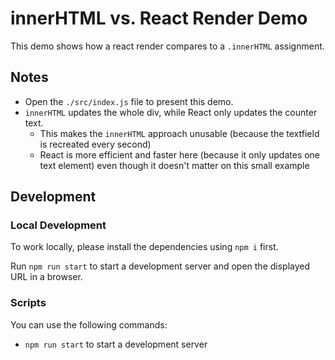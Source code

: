 # innerHTML vs. React Render Demo

This demo shows how a react render compares to a `.innerHTML` assignment.

## Notes

- Open the `./src/index.js` file to present this demo.
- `innerHTML` updates the whole div, while React only updates the counter text.
  - This makes the `innerHTML` approach unusable (because the textfield is recreated every second)
  - React is more efficient and faster here (because it only updates one text element) even though it doesn't matter on this small example

## Development

### Local Development

To work locally, please install the dependencies using `npm i` first.

Run `npm run start` to start a development server and open the displayed URL in a browser.

### Scripts

You can use the following commands:

- `npm run start` to start a development server
